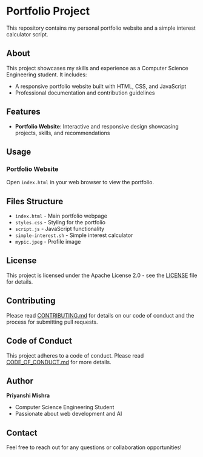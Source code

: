 # Portfolio Project

This repository contains my personal portfolio website and a simple interest calculator script.

## About

This project showcases my skills and experience as a Computer Science Engineering student. It includes:

- A responsive portfolio website built with HTML, CSS, and JavaScript
- Professional documentation and contribution guidelines

## Features

- **Portfolio Website**: Interactive and responsive design showcasing projects, skills, and recommendations

## Usage

### Portfolio Website
Open `index.html` in your web browser to view the portfolio.


## Files Structure

- `index.html` - Main portfolio webpage
- `styles.css` - Styling for the portfolio
- `script.js` - JavaScript functionality
- `simple-interest.sh` - Simple interest calculator
- `mypic.jpeg` - Profile image

## License

This project is licensed under the Apache License 2.0 - see the [LICENSE](LICENSE) file for details.

## Contributing

Please read [CONTRIBUTING.md](CONTRIBUTING.md) for details on our code of conduct and the process for submitting pull requests.

## Code of Conduct

This project adheres to a code of conduct. Please read [CODE_OF_CONDUCT.md](CODE_OF_CONDUCT.md) for more details.

## Author

**Priyanshi Mishra**
- Computer Science Engineering Student
- Passionate about web development and AI

## Contact

Feel free to reach out for any questions or collaboration opportunities! 
